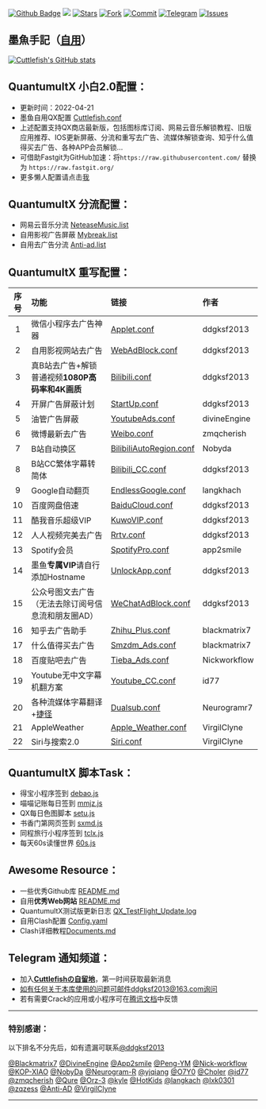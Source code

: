 [![Github Badge](https://img.shields.io/badge/-Github-232323?style=flat-square&logo=Github&logoColor=white&link=https://github.com/ddgksf2013)](https://github.com/ddgksf2013)
![](https://visitor-badge.glitch.me/badge?page_id=ddgksf2013.Cuttlefish) 
[![Stars](https://img.shields.io/github/stars/ddgksf2013/Cuttlefish)](https://github.com/ddgksf2013/Cuttlefish/stargazers)
[![Fork](https://img.shields.io/github/forks/ddgksf2013/Cuttlefish)](https://github.com/ddgksf2013/Cuttlefish/network/members)
[![Commit](https://img.shields.io/github/commit-activity/m/ddgksf2013/Cuttlefish?label=Commits)](https://github.com/ddgksf2013/Cuttlefish/commits/master)
[![Telegram](https://img.shields.io/badge/Telegram-Channel-33A8E3)](https://t.me/ddgksf2021)
[![Issues](https://img.shields.io/github/issues/ddgksf2013/Cuttlefish)](https://github.com/ddgksf2013/Cuttlefish/issues)


## 墨魚手記（[自用](https://github.com/ddgksf2013/Cuttlefish/blob/master/Rewrite/README.md "感谢赞助")）
[![Cuttlefish's GitHub stats](https://github-readme-stats.vercel.app/api?username=ddgksf2013&show_icons=true&count_private=true&theme=vue)](https://github.com/ddgksf2013/Cuttlefish)


## QuantumultX 小白2.0配置：
* 更新时间：2022-04-21
* 墨鱼自用QX配置 [Cuttlefish.conf](https://github.com/ddgksf2013/Cuttlefish/raw/master/Profile/QuantumultX.conf) 
* 上述配置支持QX商店最新版，包括图标库订阅、网易云音乐解锁教程、旧版应用推荐、IOS更新屏蔽、分流和重写去广告、流媒体解锁查询、知乎什么值得买去广告、各种APP会员解锁...
* 可借助Fastgit为GitHub加速：将```https://raw.githubusercontent.com/``` 替换为 ```https://raw.fastgit.org/```
* 更多懒人配置请点击[我](https://github.com/ddgksf2013/Cuttlefish/blob/master/Profile/README.md)

## QuantumultX 分流配置：
* 网易云音乐分流 [NeteaseMusic.list](https://github.com/ddgksf2013/Cuttlefish/raw/master/Filter/NeteaseMusic.list)
* 自用影视广告屏蔽 [Mybreak.list](https://github.com/ddgksf2013/Cuttlefish/raw/master/Filter/Mybreak.list)
* 自用去广告分流 [Anti-ad.list](https://anti-ad.net/surge2.txt)

## QuantumultX 重写配置：
| 序号   | 功能   | 链接   | 作者    |
| :----: | :----- | :----- | :----- |
| 1 | 微信小程序去广告神器 | [Applet.conf](https://github.com/ddgksf2013/Cuttlefish/raw/master/Applet/QuanX.conf) |  ddgksf2013 |
| 2 | 自用影视网站去广告 | [WebAdBlock.conf](https://github.com/ddgksf2013/Cuttlefish/raw/master/Html/WebAdBlock.conf) | ddgksf2013 |
| 3 | 真B站去广告+解锁普通视频**1080P高码率和4K画质**| [Bilibili.conf](https://github.com/ddgksf2013/Cuttlefish/raw/master/Rewrite/AdBlock/Bilibili.conf) | ddgksf2013 |
| 4 | 开屏广告屏蔽计划 | [StartUp.conf](https://github.com/ddgksf2013/Cuttlefish/raw/master/Rewrite/AdBlock/StartUp.conf) | ddgksf2013 |
| 5 | 油管广告屏蔽 | [YoutubeAds.conf](https://github.com/ddgksf2013/Cuttlefish/raw/master/Rewrite/AdBlock/YoutubeAds.conf) | divineEngine |
| 6 | 微博最新去广告 | [Weibo.conf](https://github.com/ddgksf2013/Cuttlefish/raw/master/Rewrite/AdBlock/Weibo.conf) | zmqcherish |
| 7 | B站自动换区 | [BilibiliAutoRegion.conf](https://github.com/ddgksf2013/Cuttlefish/raw/master/Rewrite/Function/BilibiliAutoRegion.conf) | Nobyda |
| 8 | B站CC繁体字幕转简体 | [Bilibili_CC.conf](https://github.com/ddgksf2013/Cuttlefish/raw/master/Rewrite/Function/Bilibili_CC.conf) | ddgksf2013 |
| 9 | Google自动翻页 | [EndlessGoogle.conf](https://github.com/ddgksf2013/Cuttlefish/raw/master/Rewrite/Function/EndlessGoogle.conf) | langkhach |
| 10 | 百度网盘倍速 | [BaiduCloud.conf](https://github.com/ddgksf2013/Cuttlefish/raw/master/Rewrite/UnlockVip/BaiduCloud.conf) | ddgksf2013 |
| 11 | 酷我音乐超级VIP | [KuwoVIP.conf](https://github.com/ddgksf2013/Cuttlefish/raw/master/Rewrite/UnlockVip/Kuwo.conf) | ddgksf2013 |
| 12 | 人人视频完美去广告 | [Rrtv.conf](https://github.com/ddgksf2013/Cuttlefish/raw/master/Rewrite/UnlockVip/Rrtv.conf) | ddgksf2013 |
| 13 | Spotify会员 | [SpotifyPro.conf](https://github.com/ddgksf2013/Cuttlefish/raw/master/Rewrite/UnlockVip/Spotify.conf) | app2smile |
| 14 | 墨鱼**专属VIP**请自行添加Hostname | [UnlockApp.conf](https://github.com/ddgksf2013/Cuttlefish/raw/master/Rewrite/UnlockApp.conf) | ddgksf2013 |
| 15 | 公众号图文去广告（无法去除订阅号信息流和朋友圈AD） | [WeChatAdBlock.conf](https://github.com/ddgksf2013/Cuttlefish/raw/master/Rewrite/AdBlock/WeChat.conf) | ddgksf2013 |
| 16 | 知乎去广告助手 | [Zhihu_Plus.conf](https://raw.githubusercontent.com/blackmatrix7/ios_rule_script/master/script/zhihu/zhihu_plus.qxrewrite) | blackmatrix7 |
| 17 | 什么值得买去广告 | [Smzdm_Ads.conf](https://raw.githubusercontent.com/blackmatrix7/ios_rule_script/master/script/smzdm/smzdm_remove_ads.qxrewrite) | blackmatrix7 |
| 18 | 百度贴吧去广告 | [Tieba_Ads.conf](https://raw.githubusercontent.com/Nick-workflow/script-test/main/bdtb/tb-ad.conf) | Nickworkflow |
| 19 | Youtube无中文字幕机翻方案 | [Youtube_CC.conf](https://raw.githubusercontent.com/id77/QuantumultX/master/rewrite/Youtube_CC.conf#out=Hant) | id77 |
| 20 | 各种流媒体字幕翻译+[捷径](https://www.icloud.com/shortcuts/8ec4a2a3af514282bf27a11050f39fc2) | [Dualsub.conf](https://raw.githubusercontent.com/Neurogram-R/Quantumult-X/main/snippet/Dualsub.snippet) | Neurogramr7 |
|  21  | AppleWeather   | [Apple_Weather.conf](https://github.com/VirgilClyne/iRingo/raw/beta/qxrewrite/Weather.beta.qxrewrite) | VirgilClyne |
|  22  | Siri与搜索2.0   | [Siri.conf](https://github.com/VirgilClyne/iRingo/raw/main/qxrewrite/Siri.qxrewrite) | VirgilClyne |

## QuantumultX 脚本Task：
* 得宝小程序签到 [debao.js](https://github.com/ddgksf2013/Cuttlefish/raw/master/Script/debao.js)
* 喵喵记账每日签到 [mmjz.js](https://github.com/ddgksf2013/Cuttlefish/raw/master/Script/mmjz.js)
* QX每日色图脚本 [setu.js](https://github.com/ddgksf2013/Cuttlefish/raw/master/Script/setu.js)
* 书香门第网页签到 [sxmd.js](https://github.com/ddgksf2013/Cuttlefish/raw/master/Script/shuxiangmendi.js)
* 同程旅行小程序签到 [tclx.js](https://github.com/ddgksf2013/Cuttlefish/raw/master/Script/tclx.js)
* 每天60s读懂世界 [60s.js](https://github.com/ddgksf2013/Cuttlefish/raw/master/Script/60s.js)

## Awesome Resource：
* 一些优秀Github库 [README.md](https://github.com/ddgksf2013/Cuttlefish/blob/master/Github/README.md)
* 自用**优秀Web网站** [README.md](https://github.com/ddgksf2013/Cuttlefish/blob/master/Html/README.md)
* QuantumultX测试版更新日志 [QX_TestFlight_Update.log](https://github.com/ddgksf2013/Cuttlefish/raw/master/Profile/QX_TestFlight_Update.log)
* 自用Clash配置 [Config.yaml](https://github.com/ddgksf2013/Cuttlefish/raw/master/Profile/Config.yaml)
* Clash详细教程[Documents.md](https://docs.cfw.lbyczf.com/contents/quickstart.html)

## Telegram 通知频道：
* 加入[**Cuttlefishの自留地**](https://t.me/ddgksf2021)，第一时间获取最新消息
* 如有任何关于本库使用的问题可邮件ddgksf2013@163.com询问
* 若有需要Crack的应用或小程序可在[腾讯文档](https://docs.qq.com/sheet/DYmRTQXpVY0hNcGls?tab=BB08J2)中反馈


---------------------------------------------------------------------------------------------------------------------------------------------------------------------------------

### 特别感谢：

以下排名不分先后，如有遗漏可联系[@ddgksf2013](https://t.me/ddgksf)

[@Blackmatrix7](https://github.com/blackmatrix7/ios_rule_script) [@DivineEngine](https://github.com/DivineEngine) [@App2smile](https://github.com/app2smile/rules)  [@Peng-YM](https://github.com/Peng-YM) [@Nick-workflow](https://github.com/Nick-workflow) [@KOP-XIAO](https://github.com/KOP-XIAO) [@NobyDa](https://github.com/NobyDa) [@Neurogram-R](https://github.com/Neurogram-R) [@yjqiang](https://github.com/yjqiang) [@O7Y0](https://github.com/O7Y0) [@Choler](https://github.com/Choler) [@id77](https://github.com/id77) [@zmqcherish](https://github.com/zmqcherish) [@Qure](https://github.com/Koolson/Qure) [@Orz-3](https://github.com/Orz-3) [@kyle](https://github.com/Xirou) [@HotKids](https://github.com/hotKids) [@langkach](https://github.com/langkhach270389) [@lxk0301](https://github.com/lxk0301) [@zqzess](https://github.com/zqzess/rule_for_quantumultX) [@Anti-AD](https://github.com/privacy-protection-tools/anti-AD) [@VirgilClyne](https://github.com/VirgilClyne)

---------------------------------------------------------------------------------------------------------------------------------------------------------------------------------
